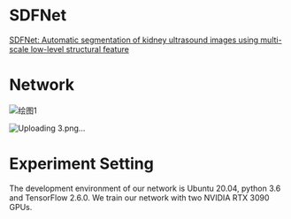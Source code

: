 # SDFNet
[SDFNet: Automatic segmentation of kidney ultrasound images using multi-scale low-level structural feature ](https://doi.org/10.1016/j.eswa.2021.115619)


# Network
![绘图1](https://user-images.githubusercontent.com/52651150/185284141-33018ba9-6f9d-4c52-a75a-2f204a3df4c6.png)

![Uploading 3.png…]()



# Experiment Setting
The development environment of our network is Ubuntu 20.04, python 3.6 and TensorFlow 2.6.0. We train our network with two NVIDIA RTX 3090 GPUs.
